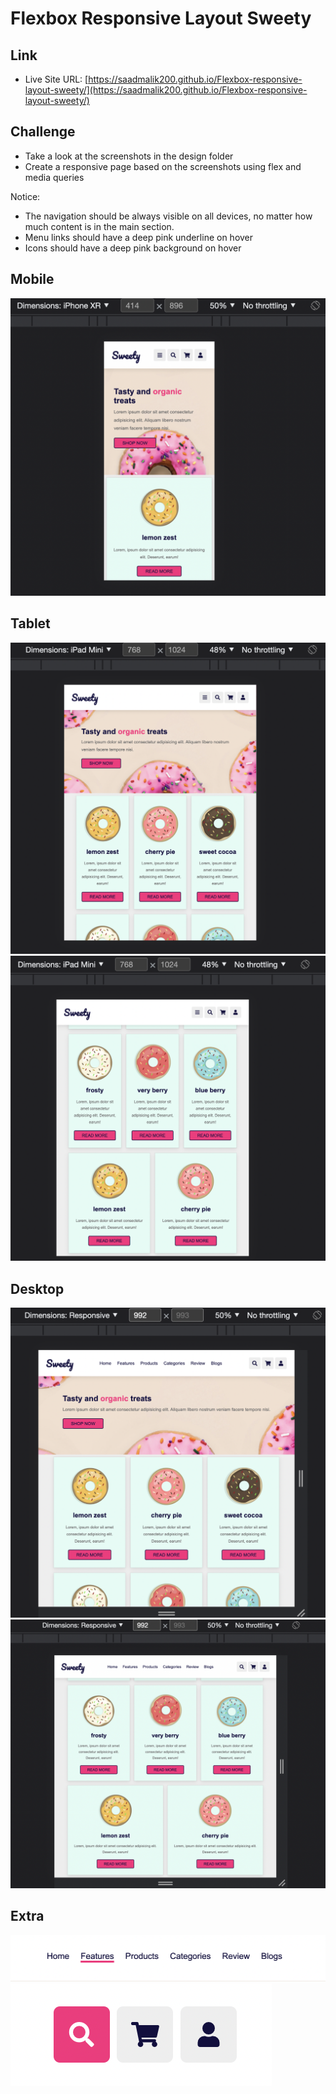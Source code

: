# Flexbox Responsive Layout Sweety

## Link

- Live Site URL: [https://saadmalik200.github.io/Flexbox-responsive-layout-sweety/](https://saadmalik200.github.io/Flexbox-responsive-layout-sweety/)

## Challenge

- Take a look at the screenshots in the design folder
- Create a responsive page based on the screenshots using flex and media queries

Notice:

- The navigation should be always visible on all devices, no matter how much content is in the main section.
- Menu links should have a deep pink underline on hover
- Icons should have a deep pink background on hover

## Mobile

![mobile](designs/mobile.png)

## Tablet

![tablet](designs/tablet.png)
![tablet2](designs/tablet2.png)

## Desktop

![desktop](designs/desk.png)
![desktop2](designs/desk2.png)

## Extra

![menu](designs/menu.png)
![icons](designs/icons.png)
